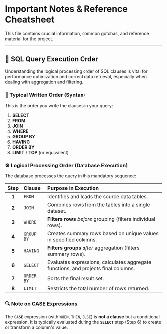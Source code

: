 # Important Notes & Reference Cheatsheet

This file contains crucial information, common gotchas, and reference material for the project.

---

## 💾 SQL Query Execution Order

Understanding the logical processing order of SQL clauses is vital for performance optimization and correct data retrieval, especially when dealing with aggregation and filtering.

### 📝 Typical Written Order (Syntax)

This is the order you write the clauses in your query:

1.  **SELECT**
2.  **FROM**
3.  **JOIN**
4.  **WHERE**
5.  **GROUP BY**
6.  **HAVING**
7.  **ORDER BY**
8.  **LIMIT** / **TOP** (or equivalent)

### ⚙️ Logical Processing Order (Database Execution)

The database processes the query in this mandatory sequence:

| Step | Clause | Purpose in Execution |
| :---: | :--- | :--- |
| **1** | `FROM` | Identifies and loads the source data tables. |
| **2** | `JOIN` | Combines rows from the tables into a single dataset. |
| **3** | `WHERE` | **Filters rows** *before* grouping (filters individual rows). |
| **4** | `GROUP BY` | Creates summary rows based on unique values in specified columns. |
| **5** | `HAVING` | **Filters groups** *after* aggregation (filters summary rows). |
| **6** | `SELECT` | Evaluates expressions, calculates aggregate functions, and projects final columns. |
| **7** | `ORDER BY` | Sorts the final result set. |
| **8** | `LIMIT` | Restricts the total number of rows returned. |

### 🔍 Note on CASE Expressions

The **`CASE`** expression (with `WHEN`, `THEN`, `ELSE`) is **not a clause** but a conditional expression. It is typically evaluated during the **`SELECT`** step (Step 6) to create or transform a column's value.